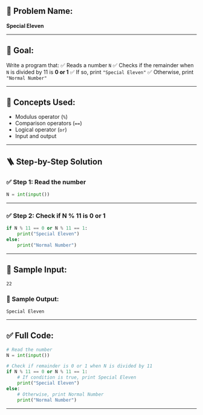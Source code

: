 ## 🧩 **Problem Name:**

**Special Eleven**

---

## 🎯 **Goal:**

Write a program that:
✅ Reads a number `N`
✅ Checks if the remainder when `N` is divided by 11 is **0 or 1**
✅ If so, print `"Special Eleven"`
✅ Otherwise, print `"Normal Number"`

---

## 🧠 **Concepts Used:**

* Modulus operator (`%`)
* Comparison operators (`==`)
* Logical operator (`or`)
* Input and output

---

## 🪜 **Step-by-Step Solution**

### ✅ Step 1: Read the number

```python
N = int(input())
```

---

### ✅ Step 2: Check if N % 11 is 0 or 1

```python
if N % 11 == 0 or N % 11 == 1:
    print("Special Eleven")
else:
    print("Normal Number")
```

---

## 🧪 Sample Input:

```
22
```

### 🧾 Sample Output:

```
Special Eleven
```

---

## ✅ Full Code:

```python
# Read the number
N = int(input())

# Check if remainder is 0 or 1 when N is divided by 11
if N % 11 == 0 or N % 11 == 1:
    # If condition is true, print Special Eleven
    print("Special Eleven")
else:
    # Otherwise, print Normal Number
    print("Normal Number")
```

---

